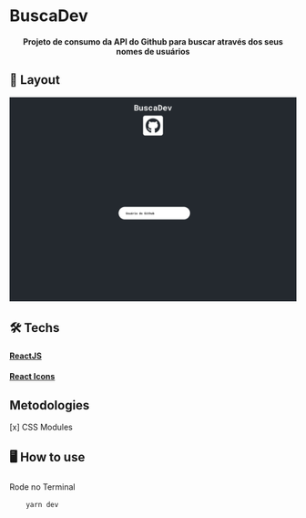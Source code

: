 # BuscaDev 


<h4 align="center">
    Projeto de consumo da API do Github para buscar através dos seus nomes de usuários
</h4>

## :art: Layout
![Layout](public/BuscaDev.png)

## :hammer_and_wrench: Techs 

#### [ReactJS](https://reactjs.org/)
#### [React Icons](https://react-icons.github.io/react-icons/) 


## Metodologies
[x] CSS Modules

## :desktop_computer: How to use
##### 

Rode no Terminal
```
    yarn dev
```